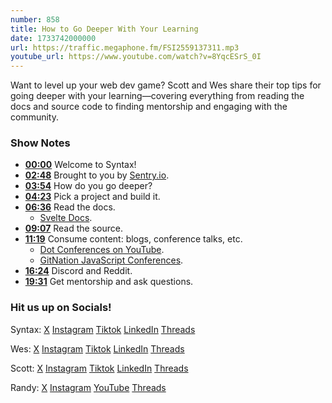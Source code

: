 ```yaml
---
number: 858
title: How to Go Deeper With Your Learning
date: 1733742000000
url: https://traffic.megaphone.fm/FSI2559137311.mp3
youtube_url: https://www.youtube.com/watch?v=8YqcESrS_0I
---
```

	
Want to level up your web dev game? Scott and Wes share their top tips for going deeper with your learning—covering everything from reading the docs and source code to finding mentorship and engaging with the community.

### Show Notes

* **[00:00](#t=00:00)** Welcome to Syntax!
* **[02:48](#t=02:48)** Brought to you by [Sentry.io](https://sentry.io/syntax).
* **[03:54](#t=03:54)** How do you go deeper?
* **[04:23](#t=04:23)** Pick a project and build it.
* **[06:36](#t=06:36)** Read the docs.
  * [Svelte Docs](https://svelte.dev/docs).
* **[09:07](#t=09:07)** Read the source.
* **[11:19](#t=11:19)** Consume content: blogs, conference talks, etc.
  * [Dot Conferences on YouTube](https://www.youtube.com/@dotconferences).
  * [GitNation JavaScript Conferences](https://www.youtube.com/@JavaScriptConferences).
* **[16:24](#t=16:24)** Discord and Reddit.
* **[19:31](#t=19:31)** Get mentorship and ask questions.

### Hit us up on Socials!

Syntax: [X](https://twitter.com/syntaxfm) [Instagram](https://www.instagram.com/syntax_fm/) [Tiktok](https://www.tiktok.com/@syntaxfm) [LinkedIn](https://www.linkedin.com/company/96077407/admin/feed/posts/) [Threads](https://www.threads.net/@syntax_fm)

Wes: [X](https://twitter.com/wesbos) [Instagram](https://www.instagram.com/wesbos/) [Tiktok](https://www.tiktok.com/@wesbos) [LinkedIn](https://www.linkedin.com/in/wesbos/) [Threads](https://www.threads.net/@wesbos)

Scott: [X](https://twitter.com/stolinski) [Instagram](https://www.instagram.com/stolinski/) [Tiktok](https://www.tiktok.com/@stolinski) [LinkedIn](https://www.linkedin.com/in/stolinski/) [Threads](https://www.threads.net/@stolinski)

Randy: [X](https://twitter.com/randyrektor) [Instagram](https://www.instagram.com/randyrektor/) [YouTube](https://www.youtube.com/@randyrektor) [Threads](https://www.threads.net/@randyrektor)